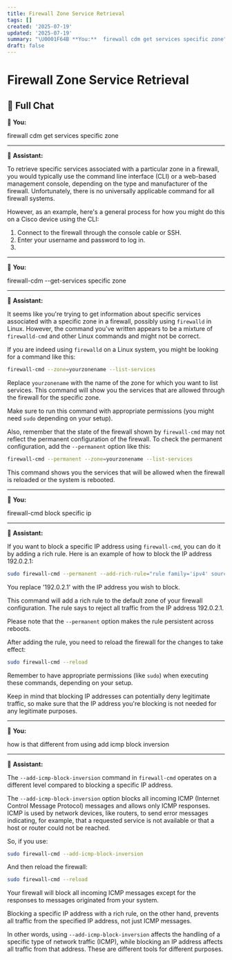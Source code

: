 ```yaml
---
title: Firewall Zone Service Retrieval
tags: []
created: '2025-07-19'
updated: '2025-07-19'
summary: "\U0001F64B **You:**  firewall cdm get services specific zone"
draft: false
---
```


# Firewall Zone Service Retrieval

## 🧠 Full Chat

🙋 **You:**

firewall cdm get services specific zone

---

🤖 **Assistant:**

To retrieve specific services associated with a particular zone in a firewall, you would typically use the command line interface (CLI) or a web-based management console, depending on the type and manufacturer of the firewall. Unfortunately, there is no universally applicable command for all firewall systems. 

However, as an example, here's a general process for how you might do this on a Cisco device using the CLI:

1. Connect to the firewall through the console cable or SSH.
2. Enter your username and password to log in.
3.

---

🙋 **You:**

firewall-cdm --get-services specific zone

---

🤖 **Assistant:**

It seems like you're trying to get information about specific services associated with a specific zone in a firewall, possibly using `firewalld` in Linux. However, the command you've written appears to be a mixture of `firewalld-cmd` and other Linux commands and might not be correct.

If you are indeed using `firewalld` on a Linux system, you might be looking for a command like this:

```bash
firewall-cmd --zone=yourzonename --list-services
```

Replace `yourzonename` with the name of the zone for which you want to list services. This command will show you the services that are allowed through the firewall for the specific zone.

Make sure to run this command with appropriate permissions (you might need `sudo` depending on your setup). 

Also, remember that the state of the firewall shown by `firewall-cmd` may not reflect the permanent configuration of the firewall. To check the permanent configuration, add the `--permanent` option like this:

```bash
firewall-cmd --permanent --zone=yourzonename --list-services
```

This command shows you the services that will be allowed when the firewall is reloaded or the system is rebooted.

---

🙋 **You:**

firewall-cmd block specific ip

---

🤖 **Assistant:**

If you want to block a specific IP address using `firewall-cmd`, you can do it by adding a rich rule. Here is an example of how to block the IP address 192.0.2.1:

```bash
sudo firewall-cmd --permanent --add-rich-rule="rule family='ipv4' source address='192.0.2.1' reject"
```

You replace '192.0.2.1' with the IP address you wish to block. 

This command will add a rich rule to the default zone of your firewall configuration. The rule says to reject all traffic from the IP address 192.0.2.1. 

Please note that the `--permanent` option makes the rule persistent across reboots. 

After adding the rule, you need to reload the firewall for the changes to take effect:

```bash
sudo firewall-cmd --reload
```

Remember to have appropriate permissions (like `sudo`) when executing these commands, depending on your setup.

Keep in mind that blocking IP addresses can potentially deny legitimate traffic, so make sure that the IP address you're blocking is not needed for any legitimate purposes.

---

🙋 **You:**

how is that different from using add icmp block inversion

---

🤖 **Assistant:**

The `--add-icmp-block-inversion` command in `firewall-cmd` operates on a different level compared to blocking a specific IP address. 

The `--add-icmp-block-inversion` option blocks all incoming ICMP (Internet Control Message Protocol) messages and allows only ICMP responses. ICMP is used by network devices, like routers, to send error messages indicating, for example, that a requested service is not available or that a host or router could not be reached.

So, if you use:

```bash
sudo firewall-cmd --add-icmp-block-inversion
```

And then reload the firewall:

```bash
sudo firewall-cmd --reload
```

Your firewall will block all incoming ICMP messages except for the responses to messages originated from your system.

Blocking a specific IP address with a rich rule, on the other hand, prevents all traffic from the specified IP address, not just ICMP messages.

In other words, using `--add-icmp-block-inversion` affects the handling of a specific type of network traffic (ICMP), while blocking an IP address affects all traffic from that address. These are different tools for different purposes.